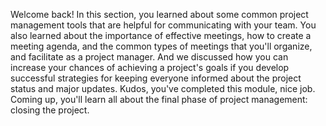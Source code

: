 Welcome back! In this section, you learned about some common project management
tools that are helpful for communicating with your team. You also learned about
the importance of effective meetings, how to create a meeting agenda, and the
common types of meetings that you'll organize, and facilitate as a project
manager. And we discussed how you can increase your chances of achieving a
project's goals if you develop successful strategies for keeping everyone
informed about the project status and major updates. Kudos, you've completed
this module, nice job. Coming up, you'll learn all about the final phase of
project management: closing the project.